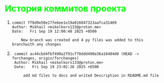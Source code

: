 # <span style="color: #00FF00;">История коммитов проекта</span>


1)  ```
    commit ff8d9e50e17fe6ee1e19a016047323aafca31469
    Author: Mikhail <mikelkors133@proton.me>
    Date:   Fri Sep 19 12:00:48 2025 +0500

        New branch was created and 4 py files was added to this branchwith any changes
    ```

2) ```
    commit ac44cbd4fbf490a2f91cf70ddd490e36a10404d0 (HEAD -> forchanges, origin/forchanges)
    Author: Mikhail <mikelkors133@proton.me>
    Date:   Fri Sep 19 23:02:26 2025 +0500

        add md files to docs and writed Description in README.md file
    ```